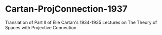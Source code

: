 # Cartan-ProjConnection-1937
Translation of Part II of Elie Cartan's 1934-1935 Lectures on The Theory of Spaces with Projective Connection.
